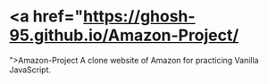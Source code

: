 # <a href="https://ghosh-95.github.io/Amazon-Project/
">Amazon-Project</a>
A clone website of Amazon for practicing Vanilla JavaScript.
